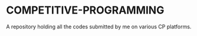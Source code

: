 # COMPETITIVE-PROGRAMMING
A repository holding all the codes submitted by me on various CP platforms.
